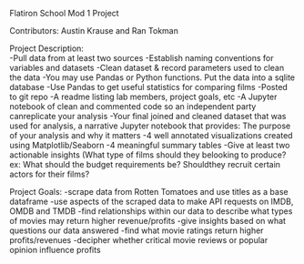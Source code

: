Flatiron School Mod 1 Project

Contributors: Austin Krause and Ran Tokman

Project Description: <br>
  -Pull data from at least two sources
  -Establish naming conventions for variables and datasets
  -Clean dataset & record parameters used to clean the data
  -You may use Pandas or Python functions. Put the data into a sqlite database
  -Use Pandas to get useful statistics for comparing films
  -Posted to git repo
  -A readme listing lab members, project goals, etc
  -A Jupyter notebook of clean and commented code so an independent party canreplicate your analysis
  -Your final joined and cleaned dataset that was used for analysis, a narrative Jupyter notebook that provides: The purpose      of your analysis and why it matters
  -4 well annotated visualizations created using Matplotlib/Seaborn
  -4 meaningful summary tables
  -Give at least two actionable insights (What type of films should they belooking to produce? 
    ex: What should the budget requirements be? Shouldthey recruit certain actors for their films?

Project Goals:
  -scrape data from Rotten Tomatoes and use titles as a base dataframe
  -use aspects of the scraped data to make API requests on IMDB, OMDB and TMDB
  -find relationships within our data to describe what types of movies may return higher revenue/profits
  -give insights based on what questions our data answered
  -find what movie ratings return higher profits/revenues
  -decipher whether critical movie reviews or popular opinion influence profits
